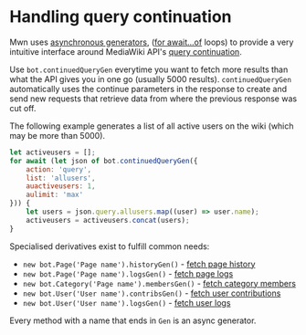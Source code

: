 # Handling query continuation

Mwn uses [asynchronous generators](https://javascript.info/async-iterators-generators), ([for await...of](https://developer.mozilla.org/en-US/docs/Web/JavaScript/Reference/Statements/for-await...of) loops) to provide a very intuitive interface around MediaWiki API's [query continuation](https://www.mediawiki.org/wiki/API:Query#Example_4:_Continuing_queries).

Use `bot.continuedQueryGen` everytime you want to fetch more results than what the API gives you in one go (usually 5000 results). `continuedQueryGen` automatically uses the continue parameters in the response to create and send new requests that retrieve data from where the previous response was cut off.

The following example generates a list of all active users on the wiki (which may be more than 5000).

```js
let activeusers = [];
for await (let json of bot.continuedQueryGen({
	action: 'query',
	list: 'allusers',
	auactiveusers: 1,
	aulimit: 'max'
})) {
	let users = json.query.allusers.map((user) => user.name);
	activeusers = activeusers.concat(users);
}
```

Specialised derivatives exist to fulfill common needs:

- `new bot.Page('Page name').historyGen()` - [fetch page history](https://mwn.toolforge.org/docs/api/interfaces/MwnPage.html#historygen)
- `new bot.Page('Page name').logsGen()` - [fetch page logs](https://mwn.toolforge.org/docs/api/interfaces/MwnPage.html#logsgen)
- `new bot.Category('Page name').membersGen()` - [fetch category members](https://mwn.toolforge.org/docs/api/interfaces/MwnCategory.html#membersgen)
- `new bot.User('User name').contribsGen()` - [fetch user contributions](https://mwn.toolforge.org/docs/api/interfaces/MwnUser.html#contribsgen)
- `new bot.User('User name').logsGen()` - [fetch user logs](https://mwn.toolforge.org/docs/api/interfaces/MwnUser.html#logsgen)

Every method with a name that ends in `Gen` is an async generator.
